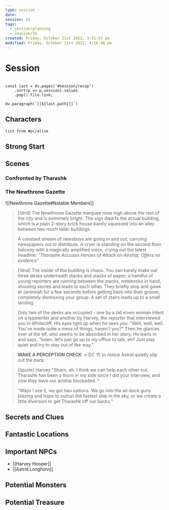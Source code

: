 ```yaml
---
type: session
date: 
session: 15
tags:
  - session/planning
  - session/15
created: Friday, October 21st 2022, 3:51:55 pm
modified: Friday, October 21st 2022, 4:16:48 pm
---
```


# Session

```dataviewjs

const last = dv.pages('#session/recap')
	.sort(p => p.session).values
	.pop().file.link;

dv.paragraph(`[[${last.path}]]`)

```

## Characters

```dataview
list from #pc/alive
```

## Strong Start

## Scenes

### Confronted by Tharashk

### The Newthrone Gazette

![[Newthrone Gazette#Notable Members]]

> [!dnd]
> The Newthrone Gazette marquee rises high above the rest of the city and is extremely bright. The sign dwarfs the actual building, which is a plain 2-story brick house barely squeezed into an alley between two much taller buildings.
>
> A constant stream of newsboys are going in and out, carrying newspapers out to distribute. A cryer is standing on the second floor balcony with a magically amplified voice, crying out the latest headline: _"Tharashk Accuses Heroes of Attack on Airship; Offers no evidence"_

> [!dnd]
> The inside of the building is chaos. You can barely make out three desks underneath stacks and stacks of paper; a handful of young reporters are running between the stacks, notebooks in hand, shouting stories and leads to each other. They briefly stop and gawk at Jeremiah for a few seconds before getting back into their groove, completely dismissing your group.
> A set of stairs leads up to a small landing. 
>
> Only two of the desks are occupied - one by a tall elven woman intent on a typewriter and another by Harvey, the reporter that interviewed you in Whitecliff. His eyes light up when he sees you. "Well, well, well. You've made quite a mess of things, haven't you?" Then he glances over at the elf, who seems to be absorbed in her story. He leans in and says, “listen, let’s just go up to my office to talk, eh? Just stay quiet and try to stay out of the way.”

> **MAKE A PERCEPTION CHECK** -> DC 15 to notice Astrid quietly slip out the back

> [!quote] Harvey
> "Sharn, eh. I think we can help each other out. Tharashk has been a thorn in my side since I did your interview, and now they have our airship blockaded. “
>
> “Ways I see it, we got two options. We go into the air dock guns blazing and hope to outrun the fastest ship in the sky, or we create a little diversion to get Tharashk off our backs.”

## Secrets and Clues

## Fantastic Locations

## Important NPCs

- [[Harvey Hooper]]
- [[Astrid Longhorn]]

## Potential Monsters

## Potential Treasure

